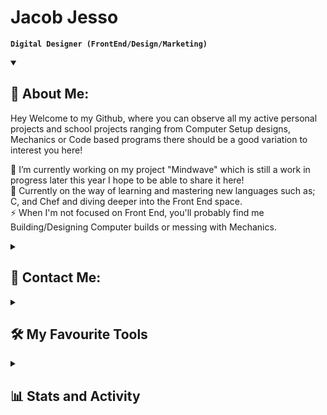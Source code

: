 # Jacob Jesso

**`Digital Designer (FrontEnd/Design/Marketing)`**
<details open>
  <summary><h2>📘 About Me:</h2></summary>
  <p>
    Hey Welcome to my Github, where you can observe all my active personal projects and school projects ranging from Computer Setup designs, Mechanics or Code based programs there should be a good variation to interest you here!

🔭 I’m currently working on my project "Mindwave" which is still a work in progress later this year I hope to be able to share it here! <br/>
🌱 Currently on the way of learning and mastering new languages such as; C, and Chef and diving deeper into the Front End space. <br/>
⚡ When I'm not focused on Front End, you'll probably find me Building/Designing Computer builds or messing with Mechanics. <br/>
  </p>
</details>

<details>
<summary><h2>💬 Contact Me:</h2></summary>

  <p>
     <a href="https://www.linkedin.com/in/jacob-jesso-4485ab2a9" target="_blank">
    <img src="https://img.shields.io/static/v1?message=LinkedIn&logo=linkedin&label=&color=0077B5&logoColor=white&labelColor=" height="30" alt="linkedin logo"  />
  </a>
     <a href="https://profile.indeed.com/?hl=en_CA&co=CA&from=gnav-homepage" target="_blank">
    <img src="https://img.shields.io/badge/indeed-003A9B?&logo=indeed&logoColor=white" height="30" alt="Indeed logo"  />
  </a>
  </p>
</details>

<details>
  <summary><h2>🛠️ My Favourite Tools</h2></summary>
  <-- Some badges are from http://github.com/Ileriayo/markdown-badges -->

  <h3>👨‍💻 Programming and Markup Languages</h3>

  <p>
    <img alt="CSS" src="https://img.shields.io/badge/CSS-1572B6.svg?logo=css3&logoColor=white" height="30" />
    <img alt="HTML" src="https://img.shields.io/badge/HTML-E34F26.svg?logo=html5&logoColor=white" height="30" />
    <img alt="Node.js" src="https://img.shields.io/badge/Node.js-43853D.svg?logo=node.js&logoColor=white" height="30" />
    <img alt="Python" src="https://img.shields.io/badge/Python-14354C.svg?logo=python&logoColor=white" height="30" />
    <img alt="Lua" src="https://img.shields.io/badge/lua-%232C2D72.svg?&logo=lua&logoColor=white" height="30" />
    <img alt="JavaScript" src="https://img.shields.io/badge/JavaScript-F7DF1E.svg?logo=javascript&logoColor=black" height="30" />
    <img alt="Markdown" src="https://img.shields.io/badge/markdown-%23000000.svg?&logo=markdown&logoColor=white" height="30" />
  </p>
  
  <h3>💻 Software and Tools</h3>

  <p>
    <img alt="Adobe" src="https://img.shields.io/badge/adobe-%23FF0000.svg?&logo=adobe&logoColor=white" height="30" />
    <img alt="GitHub Desktop" src="https://img.shields.io/badge/GitHub%20Desktop-8034A9.svg?logo=github&logoColor=white" height="30" />
    <img alt="Git" src="https://img.shields.io/badge/Git-F05033.svg?logo=git&logoColor=white" height="30" />
    <img alt="OBS Studio" src="https://img.shields.io/badge/-OBS-302E31?logo=obs-studio&logoColor=white" height="30" />
    <img alt="Visual Studio Code" src="https://img.shields.io/badge/Visual%20Studio%20Code-0078d7.svg?logo=visual-studio-code&logoColor=white" height="30" />
    <img alt="Stack Overflow" src="https://img.shields.io/badge/-Stack%20Overflow-FE7A16?logo=stack-overflow&logoColor=white" height="30" />
    <img alt="Discord" src="https://img.shields.io/badge/-Discord-5865F2.svg?logo=discord&logoColor=white" height="30" />
    <img alt="Figma" src="https://img.shields.io/badge/figma-%23F24E1E.svg?logo=figma&logoColor=white" height="30" />
    <img alt="Blender" src="https://img.shields.io/badge/blender-%23F5792A.svg?&logo=blender&logoColor=white" height="30" />
    <img alt="Canva" src="https://img.shields.io/badge/Canva-%2300C4CC.svg?&logo=Canva&logoColor=white" height="30" />
    <img alt="PyCharm" src="https://img.shields.io/badge/pycharm-143?&logo=pycharm&logoColor=black&color=black&labelColor=green" height="30" />
    <img alt="macOS" src="https://img.shields.io/badge/mac%20os-000000?&logo=macos&logoColor=F0F0F0" height="30" />
    <img alt="iOS" src="https://img.shields.io/badge/iOS-000000?&logo=ios&logoColor=white" height="30" />
    <img alt="Windows" src="https://img.shields.io/badge/Windows-0078D6?&logo=windows&logoColor=white" height="30" />
    <img alt="Opera" src="https://img.shields.io/badge/Opera-FF1B2D?&logo=Opera&logoColor=white" height="30" />
    <img alt="Safari" src="https://img.shields.io/badge/Safari-000000?&logo=Safari&logoColor=white" height="30" />
    <img alt="ChatGPT" src="https://img.shields.io/badge/chatGPT-74aa9c?&logo=openai&logoColor=white" height="30" />
  </p>
</details>

<details>
  <summary><h2>📊 Stats and Activity</h2></summary>
<p>
      <!-- Use https://streak-stats.demolab.com or self-host with your own Vercel app - visit https://git.io/streak-stats for instructions -->
  <h3>🔥 Streak Stats</h3>
  
  <p align="Left">
    <img height="180cm" src="https://github-readme-streak-stats.herokuapp.com/?user=JeeecobTheAlien&theme=aura-dark&hide_border=true"/>
  </p>
    </a>
    <p>🔥 Get streak stats for your profile at <a href="https://git.io/streak-stats">git.io/streak-stats</a></p>
</p>
  
<h3>💻 Github Profile Stats</h3>

<p align="Left">
<img height="180em" src="https://github-readme-stats.vercel.app/api?username=JeeecobTheAlien&theme=aura_dark&count_private=true&hide_border=true&show_icons=true" align = "center"/>
<img height="180em" src="https://github-readme-stats.vercel.app/api/top-langs?username=JeeecobTheAlien&theme=aura_dark&show_icons=true&hide_border=true&locale=en&layout=compact" align = "center"/>
</p>

<b>Note:</b> Top languages is only a metric of the languages my public code consists of and doesn't reflect experience or skill level.
</details>


